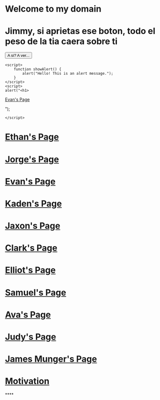 <!DOCTYPE html>

<html lang="en">
<head>
    <meta charset="UTF-8">
    <meta name="viewport" content="width=device-width, initial-scale=1.0">
    <title>Companions' Websites</title>
</head>
<body>
    <h1>Welcome to my domain</h1>
	<h1>Jimmy, si aprietas ese boton, todo el peso de la tia caera sobre ti</h1>
    <button onclick="showAlert()">A si? A ver...</button>

    <script>
        function showAlert() {
            alert("Hello! This is an alert message.");
        }
    </script>
	<script>
	alert("<h1>
<a href=""> Evan's Page </a>
</h1>");
	
	</script>

<h1>
<a href="https://scopeprince1-pixel.github.io"> Ethan's Page </a>
</h1>

<h1>
<a href="https://nkg2056.github.io"> Jorge's Page </a>
</h1>

<h1>
<a href="https://cosmicrift2763.github.io"> Evan's Page </a>
</h1>

<h1>
<a href="https://kaden70.github.io"> Kaden's Page </a>
</h1>

<h1>
<a href="https://outocat.github.io"> Jaxon's Page </a>
</h1>

<h1>
<a href=""> Clark's Page </a>
</h1>

<h1>
<a href=""> Elliot's Page </a>
</h1>

<h1>
<a href=""> Samuel's Page </a>
</h1>

<h1>
<a href=""> Ava's Page </a>
</h1>

<h1>
<a href=""> Judy's Page </a>
</h1>

<h1>
<a href=""> James Munger's Page </a>
</h1>

<h1>
<a href="https://www.youtube.com/watch?v=pvy9km7g6fw&list=RDpvy9km7g6fw&start_radio=1"> Motivation </a>
</h1>





</body>
</html>****
